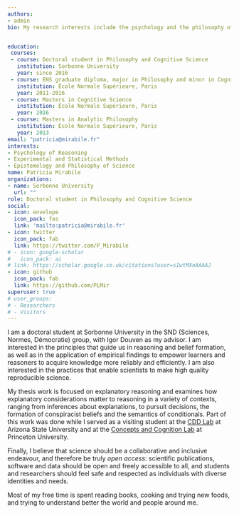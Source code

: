 ```yaml
---
authors:
- admin
bio: My research interests include the psychology and the philosophy of reasoning.


education:
 courses:
 - course: Doctoral student in Philosophy and Cognitive Science
   institution: Sorbonne University
   year: since 2016 
 - course: ENS graduate diploma, major in Philosophy and minor in Cognitive Science
   institution: École Normale Supérieure, Paris
   year: 2011-2016
 - course: Masters in Cognitive Science
   institution: École Normale Supérieure, Paris
   year: 2016
 - course: Masters in Analytic Philosophy
   institution: École Normale Supérieure, Paris
   year: 2013
email: "patricia@mirabile.fr"
interests:
- Psychology of Reasoning
- Experimental and Statistical Methods
- Epistemology and Philosophy of Science
name: Patricia Mirabile
organizations:
- name: Sorbonne University
  url: ""
role: Doctoral student in Philosophy and Cognitive Science
social:
- icon: envelope
  icon_pack: fas
  link: 'mailto:patricia@mirabile.fr'
- icon: twitter
  icon_pack: fab
  link: https://twitter.com/P_Mirabile
# - icon: google-scholar
#   icon_pack: ai
# link: https://scholar.google.co.uk/citations?user=sIwtMXoAAAAJ
- icon: github
  icon_pack: fab
  link: https://github.com/PLMir
superuser: true
# user_groups:
# - Researchers
# - Visitors
---
```

I am a doctoral student at Sorbonne University in the SND (Sciences, Normes, Démocratie) group, with Igor Douven as my advisor. I am interested in the principles that guide us in reasoning and belief formation, as well as in the application of empirical findings to empower learners and reasoners to acquire knowledge more reliably and efficiently. I am also interested in the practices that enable scientists to make high quality reproducible science. 

My thesis work is focused on explanatory reasoning and examines how explanatory considerations matter to reasoning in a variety of contexts, ranging from inferences about explanations, to pursuit decisions, the formation of conspiracist beliefs and the semantics of conditionals. Part of this work was done while I served as a visiting student at the [CDD Lab](https://www.cognitionasu.org/) at Arizona State University and at the [Concepts and Cognition Lab](https://cognition.princeton.edu) at Princeton University. 

Finally, I believe that science should be a collaborative and inclusive endeavour, and therefore be truly _open access_: scientific publications, software and data should be open and freely accessible to all, and students and researchers should feel safe and respected as individuals with diverse identities and needs. 


Most of my free time is spent reading books, cooking and trying new foods, and trying to understand better the world and people around me. 

